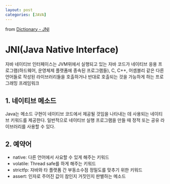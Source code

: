 ```yaml
---
layout: post
categories: [JAVA]
---
```


from [Dictionary - JNI](https://github.com/newkayak12/Dictionary/blob/master/java/04.JNI.md)
# JNI(Java Native Interface)

자바 네이티브 인터페이스는 JVM위에서 실행되고 있는 자바 코드가 네이티브 응용 프로그램(하드웨어, 운영체제 플랫폼에 종속된 프로그램들), C, C++, 어셈블리 같은 다른 언어들로
작성된 라이브러리들을 호출하거나 반대로 호출되는 것을 가능하게 하는 프로그래밍 프레임워크

## 1. 네이티브 메소드
Java는 메소드 구현이 네이티브 코드에서 제공될 것임을 나타내는 데 사용되는 네이티브 키워드를 제공한다. 일반적으로 네이티브 실행 프로그램을 만들 때 정적 또는 공유 라이브러리를 사용할 수 있다.


## 2. 예약어
- native: 다른 언어에서 사요할 수 있게 해주는 키워드
- volatile: Thread safe를 하게 해주는 키워드
- strictfp: 자바와 타 플랫폼 간 부동소수점 정밀도를 맞추기 위한 키워드
- assert: 인자로 주어진 값이 참인지 거짓인지 판별하는 메소드